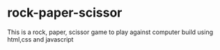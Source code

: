 # rock-paper-scissor
This is a rock, paper, scissor game to play against computer build using html,css and javascript
